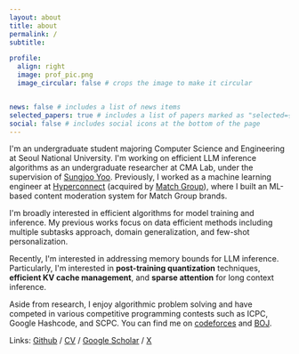 ```yaml
---
layout: about
title: about
permalink: /
subtitle:

profile:
  align: right
  image: prof_pic.png
  image_circular: false # crops the image to make it circular


news: false # includes a list of news items
selected_papers: true # includes a list of papers marked as "selected={true}"
social: false # includes social icons at the bottom of the page
---
```


I'm an undergraduate student majoring Computer Science and Engineering at Seoul National University. I'm working on efficient LLM inference algorithms as an undergraduate researcher at CMA Lab, under the supervision of [Sungjoo Yoo](http://cmalab.snu.ac.kr/member/yeonbin). 
Previously, I worked as a machine learning engineer at [Hyperconnect](https://hyperconnect.com/) (acquired by [Match Group](https://mtch.com/)), where I built an ML-based content moderation system for Match Group brands.

I'm broadly interested in efficient algorithms for model training and inference. My previous works focus on data efficient methods including multiple subtasks approach, domain generalization, and few-shot personalization.

Recently, I'm interested in addressing memory bounds for LLM inference. Particularly, I'm interested in **post-training quantization** techniques, **efficient KV cache management**, and **sparse attention** for long context inference. 

Aside from research, I enjoy algorithmic problem solving and have competed in various competitive programming contests such as ICPC, Google Hashcode, and SCPC. You can find me on [codeforces](https://codeforces.com/profile/diordhd) and [BOJ](https://www.acmicpc.net/user/dhdroid).

Links: [Github](https://github.com/DHdroid) / [CV](https://drive.google.com/file/d/1XSD7J0DhWlulvW_ALvRH3u24u68lmqkZ/view?usp=sharing) / [Google Scholar](https://scholar.google.com/citations?user=xAAK1lsAAAAJ&hl=ko) / [X](https://x.com/dhdroiid)
